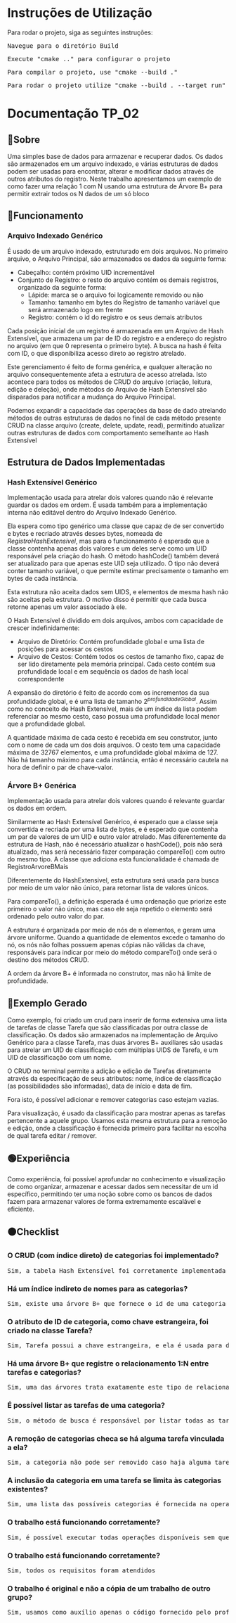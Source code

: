 # Instruções de Utilização

Para rodar o projeto, siga as seguintes instruções:

<pre>Navegue para o diretório Build</pre>

<pre>Execute "cmake .." para configurar o projeto</pre>

<pre>Para compilar o projeto, use "cmake --build ."</pre>

<pre>Para rodar o projeto utilize "cmake --build . --target run"</pre>

# Documentação TP_02

  

## 🔴Sobre

Uma simples base de dados para armazenar e recuperar dados. Os dados são armazenados em um arquivo indexado, e várias estruturas de dados podem ser usadas para encontrar, alterar e modificar dados através de outros atributos do registro. Neste trabalho apresentamos um exemplo de como fazer uma relação 1 com N usando uma estrutura de Árvore B+ para permitir extrair todos os N dados de um só bloco

## 🔵Funcionamento

### Arquivo Indexado Genérico

É usado de um arquivo indexado, estruturado em dois arquivos. No primeiro arquivo, o Arquivo Principal, são armazenados os dados da seguinte forma:

- Cabeçalho: contém próximo UID incrementável
- Conjunto de Registro: o resto do arquivo contém os demais registros, organizado da seguinte forma:
	- Lápide: marca se o arquivo foi logicamente removido ou não
	- Tamanho: tamanho em bytes do Registro de tamanho variável que será armazenado logo em frente
	- Registro: contém o id do registro e os seus demais atributos

  

Cada posição inicial de um registro é armazenada em um Arquivo de Hash Extensível, que armazena um par de ID do registro e a endereço do registro no arquivo (em que 0 representa o primeiro byte). A busca na hash é feita com ID, o que disponibiliza acesso direto ao registro atrelado.

Este gerenciamento é feito de forma genérica, e qualquer alteração no arquivo consequentemente afeta a estrutura de acesso atrelada. Isto acontece para todos os métodos de CRUD do arquivo (criação, leitura, edição e deleção), onde métodos do Arquivo de Hash Extensível são disparados para notificar a mudança do Arquivo Principal.

Podemos expandir a capacidade das operações da base de dado atrelando métodos de outras estruturas de dados no final de cada método presente CRUD na classe arquivo (create, delete, update, read), permitindo atualizar outras estruturas de dados com comportamento semelhante ao Hash Extensível



## Estrutura de Dados Implementadas

### Hash Extensível Genérico

Implementação usada para atrelar dois valores quando não é relevante guardar os dados em ordem. É usada também para a implementação interna não editável dentro do Arquivo Indexado Genérico.

Ela espera como tipo genérico uma classe que capaz de de ser convertido e bytes e recriado através desses bytes, nomeada de *RegistroHashExtensivel*, mas para o funcionamento é esperado que a classe contenha apenas dois valores e um deles serve como um UID responsável pela criação do hash. O método hashCode() também deverá ser atualizado para que apenas este UID seja utilizado. O tipo não deverá conter tamanho variável, o que permite estimar precisamente o tamanho em bytes de cada instância.

Esta estrutura não aceita dados sem UIDS, e elementos de mesma hash não são aceitas pela estrutura. O motivo disso é permitir que cada busca retorne apenas um valor associado à ele.

O Hash Extensível é dividido em dois arquivos, ambos com capacidade de crescer indefinidamente:

- Arquivo de Diretório: Contém profundidade global e uma lista de posições para acessar os cestos
- Arquivo de Cestos: Contém todos os cestos de tamanho fixo, capaz de ser lido diretamente pela memória principal. Cada cesto contém sua profundidade local e em sequência os dados de hash local correspondente  

A expansão do diretório é feito de acordo com os incrementos da sua profundidade global, e é uma lista de tamanho $2^{profundidadeGlobal}$. Assim como no conceito de Hash Extensível, mais de um índice da lista podem referenciar ao mesmo cesto, caso possua uma profundidade local menor que a profundidade global.

A quantidade máxima de cada cesto é recebida em seu construtor, junto com o nome de cada um dos dois arquivos. O cesto tem uma capacidade máxima de 32767 elementos, e uma profundidade global máxima de 127. Não há tamanho máximo para cada instância, então é necessário cautela na hora de definir o par de chave-valor.

  
  

### Árvore B+ Genérica

Implementação usada para atrelar dois valores quando é relevante guardar os dados em ordem.

Similarmente ao Hash Extensível Genérico, é esperado que a classe seja convertida e recriada por uma lista de bytes, e é esperado que contenha um par de valores de um UID e outro valor atrelado. Mas diferentemente da estrutura de Hash, não é necessário atualizar o hashCode(), pois não será atualizado, mas será necessário fazer comparação compareTo() com outro do mesmo tipo. A classe que adiciona esta funcionalidade é chamada de RegistroArvoreBMais

Diferentemente do HashExtensivel, esta estrutura será usada para busca por meio de um valor não único, para retornar lista de valores únicos.

Para compareTo(), a definição esperada é uma ordenação que priorize este primeiro o valor não único, mas caso ele seja repetido o elemento será ordenado pelo outro valor do par.

A estrutura é organizada por meio de nós de n elementos, e geram uma árvore uniforme. Quando a quantidade de elementos excede o tamanho do nó, os nós não folhas possuem apenas cópias não válidas da chave, responsáveis para indicar por meio do método compareTo() onde será o destino dos métodos CRUD.

A ordem da árvore B+ é informada no construtor, mas não há limite de profundidade.

  

## 🔵Exemplo Gerado

Como exemplo, foi criado um crud para inserir de forma extensiva uma lista de tarefas de classe Tarefa que são classificadas por outra classe de classificação. Os dados são armazenados na implementação de Arquivo Genérico para a classe Tarefa, mas duas árvores B+ auxiliares são usadas para atrelar um UID de classificação com múltiplas UIDS de Tarefa, e um UID de classificação com um nome.

O CRUD no terminal permite a adição e edição de Tarefas diretamente através da especificação de seus atributos: nome, índice de classificação (as possibilidades são informadas), data de início e data de fim.

Fora isto, é possível adicionar e remover categorias caso estejam vazias.

Para visualização, é usado da classificação para mostrar apenas as tarefas pertencente a aquele grupo. Usamos esta mesma estrutura para a remoção e edição, onde a classificação é fornecida primeiro para facilitar na escolha de qual tarefa editar / remover.

  
  

## 🟢Experiência

Como experiência, foi possível aprofundar no conhecimento e visualização de como organizar, armazenar e acessar dados sem necessitar de um id específico, permitindo ter uma noção sobre como os bancos de dados fazem para armazenar valores de forma extremamente escalável e eficiente.

  
  
## 🟠Checklist

  

### O CRUD (com índice direto) de categorias foi implementado?

<pre>Sim, a tabela Hash Extensível foi corretamente implementada de acordo com os códigos mostrados em sala de aula</pre>

  

### Há um índice indireto de nomes para as categorias?

<pre>Sim, existe uma árvore B+ que fornece o id de uma categoria através de seu nome</pre>

  

### O atributo de ID de categoria, como chave estrangeira, foi criado na classe Tarefa?

<pre>Sim, Tarefa possui a chave estrangeira, e ela é usada para definição das Árvore B+ entre id categoria e id tarefa</pre>

  

### Há uma árvore B+ que registre o relacionamento 1:N entre tarefas e categorias?

<pre>Sim, uma das árvores trata exatamente este tipo de relacionamento</pre>

  

### É possível listar as tarefas de uma categoria?

<pre>Sim, o método de busca é responsável por listar todas as tarefas presentes em uma categoria</pre>

  

### A remoção de categorias checa se há alguma tarefa vinculada a ela?

<pre>Sim, a categoria não pode ser removido caso haja alguma tarefa</pre>

  

### A inclusão da categoria em uma tarefa se limita às categorias existentes?

<pre>Sim, uma lista das possíveis categorias é fornecida na operação</pre>

  

### O trabalho está funcionando corretamente?

<pre>Sim, é possível executar todas operações disponíveis sem que haja erros no dados armazenados</pre>

  

### O trabalho está funcionando corretamente?

<pre>Sim, todos os requisitos foram atendidos</pre>

  

### O trabalho é original e não a cópia de um trabalho de outro grupo?

<pre>Sim, usamos como auxílio apenas o código fornecido pelo professor Marcos Kutova</pre> 
